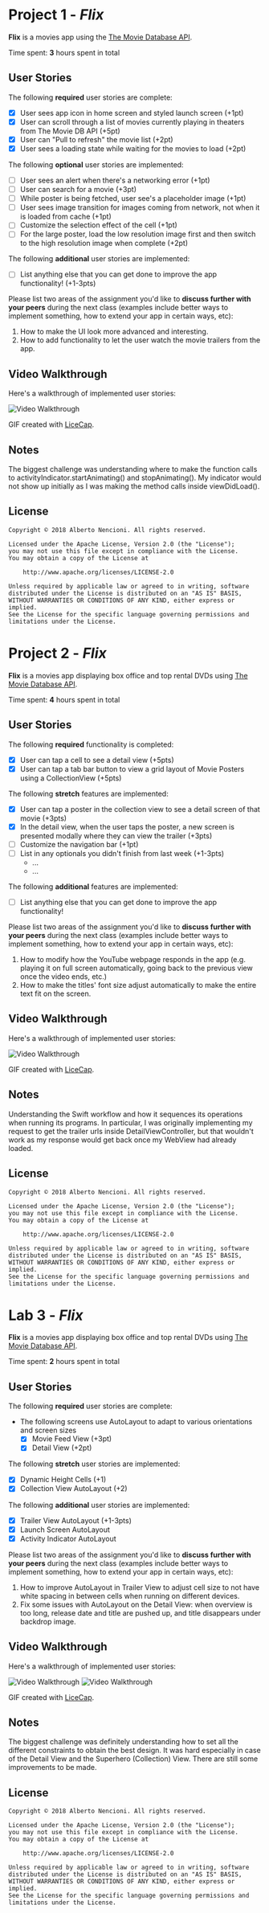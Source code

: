 # Project 1 - *Flix*

**Flix** is a movies app using the [The Movie Database API](http://docs.themoviedb.apiary.io/#).

Time spent: **3** hours spent in total

## User Stories

The following **required** user stories are complete:

- [x] User sees app icon in home screen and styled launch screen (+1pt)
- [x] User can scroll through a list of movies currently playing in theaters from The Movie DB API (+5pt)
- [x] User can "Pull to refresh" the movie list (+2pt)
- [x] User sees a loading state while waiting for the movies to load (+2pt)

The following **optional** user stories are implemented:

- [ ] User sees an alert when there's a networking error (+1pt)
- [ ] User can search for a movie (+3pt)
- [ ] While poster is being fetched, user see's a placeholder image (+1pt)
- [ ] User sees image transition for images coming from network, not when it is loaded from cache (+1pt)
- [ ] Customize the selection effect of the cell (+1pt)
- [ ] For the large poster, load the low resolution image first and then switch to the high resolution image when complete (+2pt)

The following **additional** user stories are implemented:

- [ ] List anything else that you can get done to improve the app functionality! (+1-3pts)

Please list two areas of the assignment you'd like to **discuss further with your peers** during the next class (examples include better ways to implement something, how to extend your app in certain ways, etc):

1. How to make the UI look more advanced and interesting.
2. How to add functionality to let the user watch the movie trailers from the app.

## Video Walkthrough

Here's a walkthrough of implemented user stories:

<img src='https://github.com/albinencio/Flix/blob/master/Demos/FlixDemo.gif' title='Part 1' width='' alt='Video Walkthrough' />

GIF created with [LiceCap](http://www.cockos.com/licecap/).

## Notes

The biggest challenge was understanding where to make the function calls to activityIndicator.startAnimating() and stopAnimating(). My indicator would not show up initially as I was making the method calls inside viewDidLoad().

## License

    Copyright © 2018 Alberto Nencioni. All rights reserved.

    Licensed under the Apache License, Version 2.0 (the "License");
    you may not use this file except in compliance with the License.
    You may obtain a copy of the License at

        http://www.apache.org/licenses/LICENSE-2.0

    Unless required by applicable law or agreed to in writing, software
    distributed under the License is distributed on an "AS IS" BASIS,
    WITHOUT WARRANTIES OR CONDITIONS OF ANY KIND, either express or implied.
    See the License for the specific language governing permissions and
    limitations under the License.


# Project 2 - *Flix*

**Flix** is a movies app displaying box office and top rental DVDs using [The Movie Database API](http://docs.themoviedb.apiary.io/#).

Time spent: **4** hours spent in total

## User Stories

The following **required** functionality is completed:

- [x] User can tap a cell to see a detail view (+5pts)
- [x] User can tap a tab bar button to view a grid layout of Movie Posters using a CollectionView (+5pts)

The following **stretch** features are implemented:

- [x] User can tap a poster in the collection view to see a detail screen of that movie (+3pts)
- [x] In the detail view, when the user taps the poster, a new screen is presented modally where they can view the trailer (+3pts)
- [ ] Customize the navigation bar (+1pt)
- [ ] List in any optionals you didn't finish from last week (+1-3pts)
   - ...
   - ...

The following **additional** features are implemented:

- [ ] List anything else that you can get done to improve the app functionality!

Please list two areas of the assignment you'd like to **discuss further with your peers** during the next class (examples include better ways to implement something, how to extend your app in certain ways, etc):

1. How to modify how the YouTube webpage responds in the app (e.g. playing it on full screen automatically, going back to the previous view once the video ends, etc.)
2. How to make the titles' font size adjust automatically to make the entire text fit on the screen.

## Video Walkthrough

Here's a walkthrough of implemented user stories:

<img src='https://github.com/albinencio/Flix/blob/master/Demos/FlixDemo2.gif' title='Part 2' width='' alt='Video Walkthrough' />

GIF created with [LiceCap](http://www.cockos.com/licecap/).

## Notes

Understanding the Swift workflow and how it sequences its operations when running its programs. In particular, I was originally implementing my request to get the trailer urls inside DetailViewController, but that wouldn't work as my response would get back once my WebView had already loaded.

## License

    Copyright © 2018 Alberto Nencioni. All rights reserved.

    Licensed under the Apache License, Version 2.0 (the "License");
    you may not use this file except in compliance with the License.
    You may obtain a copy of the License at

        http://www.apache.org/licenses/LICENSE-2.0

    Unless required by applicable law or agreed to in writing, software
    distributed under the License is distributed on an "AS IS" BASIS,
    WITHOUT WARRANTIES OR CONDITIONS OF ANY KIND, either express or implied.
    See the License for the specific language governing permissions and
    limitations under the License.


# Lab 3 - *Flix*

**Flix** is a movies app displaying box office and top rental DVDs using [The Movie Database API](http://docs.themoviedb.apiary.io/#).

Time spent: **2** hours spent in total

## User Stories

The following **required** user stories are complete:

- The following screens use AutoLayout to adapt to various orientations and screen sizes
   - [x] Movie Feed View (+3pt)
   - [x] Detail View (+2pt)

The following **stretch** user stories are implemented:

- [x] Dynamic Height Cells (+1)
- [x] Collection View AutoLayout (+2)

The following **additional** user stories are implemented:

- [x] Trailer View AutoLayout (+1-3pts)
- [x] Launch Screen AutoLayout
- [x] Activity Indicator AutoLayout

Please list two areas of the assignment you'd like to **discuss further with your peers** during the next class (examples include better ways to implement something, how to extend your app in certain ways, etc):

1. How to improve AutoLayout in Trailer View to adjust cell size to not have white spacing in between cells when running on different devices.
2. Fix some issues with AutoLayout on the Detail View: when overview is too long, release date and title are pushed up, and title disappears under backdrop image.

## Video Walkthrough

Here's a walkthrough of implemented user stories:

<img src='https://github.com/albinencio/Flix/blob/master/Demos/FlixDemo3a.gif' title='Lab 3 - vertical' width='' alt='Video Walkthrough' />

<img src='https://github.com/albinencio/Flix/blob/master/Demos/FlixDemo3b.gif' title='Lab 3 - horizontal' width='' alt='Video Walkthrough' />

GIF created with [LiceCap](http://www.cockos.com/licecap/).

## Notes

The biggest challenge was definitely understanding how to set all the different constraints to obtain the best design. It was hard especially in case of the Detail View and the Superhero (Collection) View. There are still some improvements to be made.

## License

    Copyright © 2018 Alberto Nencioni. All rights reserved.

    Licensed under the Apache License, Version 2.0 (the "License");
    you may not use this file except in compliance with the License.
    You may obtain a copy of the License at

        http://www.apache.org/licenses/LICENSE-2.0

    Unless required by applicable law or agreed to in writing, software
    distributed under the License is distributed on an "AS IS" BASIS,
    WITHOUT WARRANTIES OR CONDITIONS OF ANY KIND, either express or implied.
    See the License for the specific language governing permissions and
    limitations under the License.

